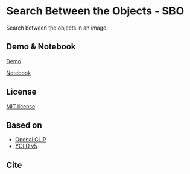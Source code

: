 # Search Between the Objects - SBO

Search between the objects in an image.

## Demo & Notebook
[Demo](https://share.streamlit.io/mehrdad-dev/sbo/main/app.py)

[Notebook]()


## License

[MIT license]()

## Based on
- [Openai CLIP]()
- [YOLO v5]()


## Cite
